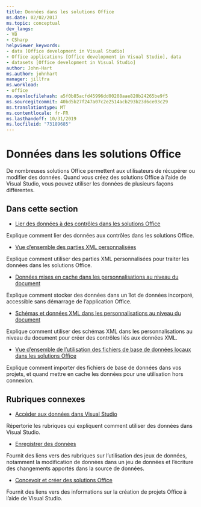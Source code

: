 ```yaml
---
title: Données dans les solutions Office
ms.date: 02/02/2017
ms.topic: conceptual
dev_langs:
- VB
- CSharp
helpviewer_keywords:
- data [Office development in Visual Studio]
- Office applications [Office development in Visual Studio], data
- datasets [Office development in Visual Studio]
author: John-Hart
ms.author: johnhart
manager: jillfra
ms.workload:
- office
ms.openlocfilehash: a5f0b85acfd45996dd00208aae820b24265be9f5
ms.sourcegitcommit: 40bd5b27f247a07c2e2514acb293b23d6ce03c29
ms.translationtype: MT
ms.contentlocale: fr-FR
ms.lasthandoff: 10/31/2019
ms.locfileid: "73189685"
---
```

# <a name="data-in-office-solutions"></a>Données dans les solutions Office
  De nombreuses solutions Office permettent aux utilisateurs de récupérer ou modifier des données. Quand vous créez des solutions Office à l’aide de Visual Studio, vous pouvez utiliser les données de plusieurs façons différentes.

## <a name="in-this-section"></a>Dans cette section
- [Lier des données à des contrôles dans les solutions Office](../vsto/binding-data-to-controls-in-office-solutions.md)

 Explique comment lier des données aux contrôles dans les solutions Office.

- [Vue d’ensemble des parties XML personnalisées](../vsto/custom-xml-parts-overview.md)

 Explique comment utiliser des parties XML personnalisées pour traiter les données dans les solutions Office.

- [Données mises en cache dans les personnalisations au niveau du document](../vsto/cached-data-in-document-level-customizations.md)

 Explique comment stocker des données dans un îlot de données incorporé, accessible sans démarrage de l’application Office.

- [Schémas et données XML dans les personnalisations au niveau du document](../vsto/xml-schemas-and-data-in-document-level-customizations.md)

 Explique comment utiliser des schémas XML dans les personnalisations au niveau du document pour créer des contrôles liés aux données XML.

- [Vue d’ensemble de l’utilisation des fichiers de base de données locaux dans les solutions Office](../vsto/using-local-database-files-in-office-solutions-overview.md)

 Explique comment importer des fichiers de base de données dans vos projets, et quand mettre en cache les données pour une utilisation hors connexion.

## <a name="related-sections"></a>Rubriques connexes
- [Accéder aux données dans Visual Studio](../data-tools/accessing-data-in-visual-studio.md)

 Répertorie les rubriques qui expliquent comment utiliser des données dans Visual Studio.

- [Enregistrer des données](../data-tools/save-data-back-to-the-database.md)

 Fournit des liens vers des rubriques sur l’utilisation des jeux de données, notamment la modification de données dans un jeu de données et l’écriture des changements apportés dans la source de données.

- [Concevoir et créer des solutions Office](../vsto/designing-and-creating-office-solutions.md)

 Fournit des liens vers des informations sur la création de projets Office à l’aide de Visual Studio.
